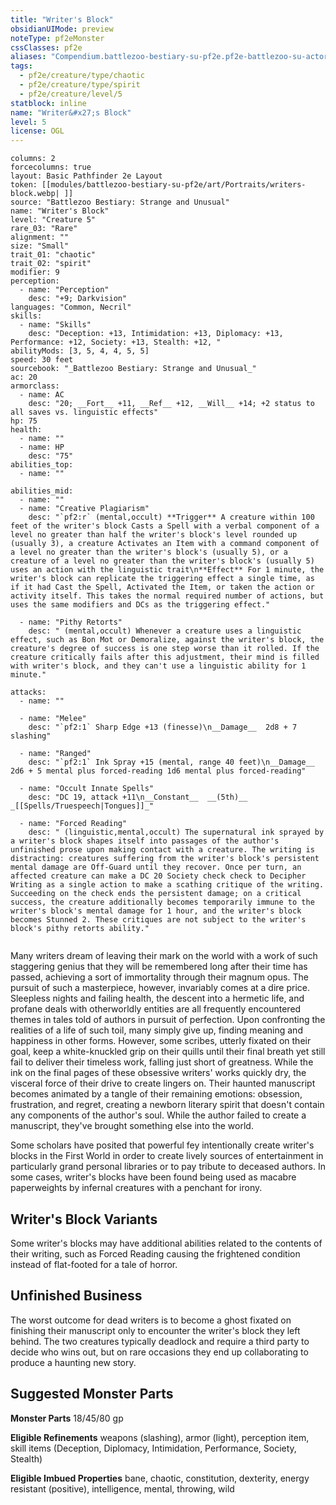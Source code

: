 ```yaml
---
title: "Writer's Block"
obsidianUIMode: preview
noteType: pf2eMonster
cssClasses: pf2e
aliases: "Compendium.battlezoo-bestiary-su-pf2e.pf2e-battlezoo-su-actors.Actor.XAxCTwpir2rXkQHF" 
tags:
  - pf2e/creature/type/chaotic
  - pf2e/creature/type/spirit
  - pf2e/creature/level/5
statblock: inline
name: "Writer&#x27;s Block"
level: 5
license: OGL
---
```


```statblock
columns: 2
forcecolumns: true
layout: Basic Pathfinder 2e Layout
token: [[modules/battlezoo-bestiary-su-pf2e/art/Portraits/writers-block.webp| ]]
source: "Battlezoo Bestiary: Strange and Unusual"
name: "Writer's Block"
level: "Creature 5"
rare_03: "Rare"
alignment: ""
size: "Small"
trait_01: "chaotic"
trait_02: "spirit"
modifier: 9
perception:
  - name: "Perception"
    desc: "+9; Darkvision"
languages: "Common, Necril"
skills:
  - name: "Skills"
    desc: "Deception: +13, Intimidation: +13, Diplomacy: +13, Performance: +12, Society: +13, Stealth: +12, "
abilityMods: [3, 5, 4, 4, 5, 5]
speed: 30 feet
sourcebook: "_Battlezoo Bestiary: Strange and Unusual_"
ac: 20
armorclass:
  - name: AC
    desc: "20; __Fort__ +11, __Ref__ +12, __Will__ +14; +2 status to all saves vs. linguistic effects"
hp: 75
health:
  - name: ""
  - name: HP
    desc: "75"
abilities_top:
  - name: ""

abilities_mid:
  - name: ""
  - name: "Creative Plagiarism"
    desc: "`pf2:r` (mental,occult) **Trigger** A creature within 100 feet of the writer's block Casts a Spell with a verbal component of a level no greater than half the writer's block's level rounded up (usually 3), a creature Activates an Item with a command component of a level no greater than the writer's block's (usually 5), or a creature of a level no greater than the writer's block's (usually 5) uses an action with the linguistic trait\n**Effect** For 1 minute, the writer's block can replicate the triggering effect a single time, as if it had Cast the Spell, Activated the Item, or taken the action or activity itself. This takes the normal required number of actions, but uses the same modifiers and DCs as the triggering effect."

  - name: "Pithy Retorts"
    desc: " (mental,occult) Whenever a creature uses a linguistic effect, such as Bon Mot or Demoralize, against the writer's block, the creature's degree of success is one step worse than it rolled. If the creature critically fails after this adjustment, their mind is filled with writer's block, and they can't use a linguistic ability for 1 minute."

attacks:
  - name: ""

  - name: "Melee"
    desc: "`pf2:1` Sharp Edge +13 (finesse)\n__Damage__  2d8 + 7 slashing"

  - name: "Ranged"
    desc: "`pf2:1` Ink Spray +15 (mental, range 40 feet)\n__Damage__  2d6 + 5 mental plus forced-reading 1d6 mental plus forced-reading"

  - name: "Occult Innate Spells"
    desc: "DC 19, attack +11\n__Constant__  __(5th)__ _[[Spells/Truespeech|Tongues]]_"

  - name: "Forced Reading"
    desc: " (linguistic,mental,occult) The supernatural ink sprayed by a writer's block shapes itself into passages of the author's unfinished prose upon making contact with a creature. The writing is distracting: creatures suffering from the writer's block's persistent mental damage are Off-Guard until they recover. Once per turn, an affected creature can make a DC 20 Society check check to Decipher Writing as a single action to make a scathing critique of the writing. Succeeding on the check ends the persistent damage; on a critical success, the creature additionally becomes temporarily immune to the writer's block's mental damage for 1 hour, and the writer's block becomes Stunned 2. These critiques are not subject to the writer's block's pithy retorts ability."
 
```



Many writers dream of leaving their mark on the world with a work of such staggering genius that they will be remembered long after their time has passed, achieving a sort of immortality through their magnum opus. The pursuit of such a masterpiece, however, invariably comes at a dire price. Sleepless nights and failing health, the descent into a hermetic life, and profane deals with otherworldly entities are all frequently encountered themes in tales told of authors in pursuit of perfection. Upon confronting the realities of a life of such toil, many simply give up, finding meaning and happiness in other forms. However, some scribes, utterly fixated on their goal, keep a white-knuckled grip on their quills until their final breath yet still fail to deliver their timeless work, falling just short of greatness. While the ink on the final pages of these obsessive writers' works quickly dry, the visceral force of their drive to create lingers on. Their haunted manuscript becomes animated by a tangle of their remaining emotions: obsession, frustration, and regret, creating a newborn literary spirit that doesn't contain any components of the author's soul. While the author failed to create a manuscript, they've brought something else into the world.

Some scholars have posited that powerful fey intentionally create writer's blocks in the First World in order to create lively sources of entertainment in particularly grand personal libraries or to pay tribute to deceased authors. In some cases, writer's blocks have been found being used as macabre paperweights by infernal creatures with a penchant for irony.

## Writer's Block Variants

Some writer's blocks may have additional abilities related to the contents of their writing, such as Forced Reading causing the frightened condition instead of flat-footed for a tale of horror.

## Unfinished Business

The worst outcome for dead writers is to become a ghost fixated on finishing their manuscript only to encounter the writer's block they left behind. The two creatures typically deadlock and require a third party to decide who wins out, but on rare occasions they end up collaborating to produce a haunting new story.

## Suggested Monster Parts

**Monster Parts** 18/45/80 gp

**Eligible Refinements** weapons (slashing), armor (light), perception item, skill items (Deception, Diplomacy, Intimidation, Performance, Society, Stealth)

**Eligible Imbued Properties** bane, chaotic, constitution, dexterity, energy resistant (positive), intelligence, mental, throwing, wild
